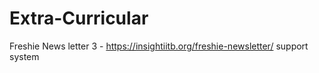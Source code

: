 # Extra-Curricular

Freshie News letter 3 - https://insightiitb.org/freshie-newsletter/
support system
